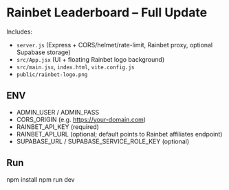
# Rainbet Leaderboard – Full Update

Includes:
- `server.js` (Express + CORS/helmet/rate-limit, Rainbet proxy, optional Supabase storage)
- `src/App.jsx` (UI + floating Rainbet logo background)
- `src/main.jsx`, `index.html`, `vite.config.js`
- `public/rainbet-logo.png`

## ENV
- ADMIN_USER / ADMIN_PASS
- CORS_ORIGIN (e.g. https://your-domain.com)
- RAINBET_API_KEY (required)
- RAINBET_API_URL (optional; default points to Rainbet affiliates endpoint)
- SUPABASE_URL / SUPABASE_SERVICE_ROLE_KEY (optional)

## Run
npm install
npm run dev
